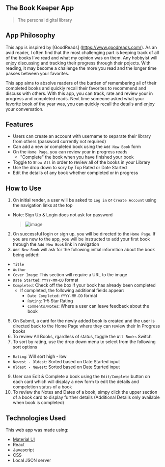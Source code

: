 ## The Book Keeper App

>The personal digital library 

## App Philosophy

This app is inspired by [GoodReads] (https://www.goodreads.com/). As an avid reader, I often find that the most challenging part is keeping track of all of the books I've read and what my opinion was on them. Any hobbyist will enjoy discussing and tracking their progress through their pojects. With reading, it may become a challenge the more you read and the longer time passes between your favorites. 

This app aims to absolve readers of the burden of remembering all of their completed books and quickly recall their favorites to recommend and discuss with others. With this app, you can track, rate and review your in progress and completed reads. Next time someone asked what your favorite book of the year was, you can quickly recall the details and enjoy your conversation. 


## Features
- Users can create an account with username to separate their library from others (password currently not required)
- Can add a new or completed book using the `Add New Book` form
- On the `Home Page`, you can review your in progress reads
  - "Complete" the book when you have finished your book
- Toggle to `Show All` in order to review all of the books in your Library
- Use the drop down to sory by Top Rated or Date Started
- Edit the details of any book whether completed or in progress

## How to Use
1. On initial render, a user will be asked to `Log in` or `Create Account` using the navigation links at the top
  - Note: Sign Up & Login does not ask for password
    > ![image](src/GIFS/Login:signup.gif)
2. On successful login or sign up, you will be directed to the `Home Page`.
   If you are new to the app, you will be instructed to add your first book through the `Add New Book` link in navigation
4. `Add New Book` will ask for the following initial informtion about the book being added:
  - `Title`
  - `Author`
  - `Cover Image`: This section will require a URL to the image
  - `Date Started`: `YYYY-MM-DD` format
  - `Completed`: Check off the box if your book has already been completed
    - If completed, the following additional fields appear:
      - `Date Completed`: `YYYY-MM-DD` format
      - `Rating`: 1-5 Star Rating
      - `Comments/Notes`: Where a user can leave feedback about the book
5. On Submit, a card for the newly added book is created and the user is directed back to the Home Page where they can review their In Progress books
7. To review All Books, rgardless of status, toggle the `All Books` Switch
8. To sort by rating, use the drop down menu to select from the following sort options
  - `Rating`: Will sort high - low
  - `Newest - Oldest`: Sorted based on Date Started input
  - `Oldest - Newest`: Sorted based on Date Started input
9. User can Edit & Complete a book using the `Edit/Complete` button on each card which will display a new form to edit the details and compeletion status of a book
10. To review the Notes and Dates of a book, simpy click the upper section of a book card to display further details (Additional Details only available when book is completed)


## Technologies Used

This web app was made using:
- [Material UI](https://materializecss.com/) 
- React
- Javascript 
- CSS
- Local JSON server


